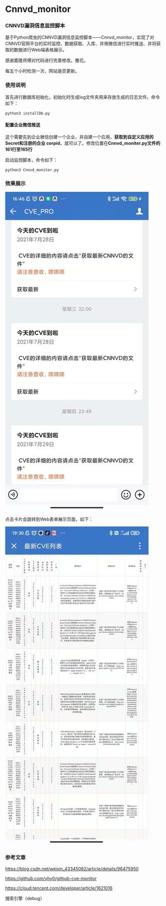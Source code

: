 # Cnnvd_monitor
### CNNVD漏洞信息监控脚本

基于Python爬虫的CNNVD漏洞信息监控脚本——Cnnvd_monitor，实现了对CNNVD官网平台的实时监控、数据获取、入库、并用微信进行实时推送、并将获取的数据进行Web端表格展示。

感谢嘉隆师傅对代码进行完善修改。撒花。

每五个小时检测一次，网站是否更新。

### 使用说明

首先进行数据库初始化，初始化时生成log文件夹用来存放生成的日志文件。命令如下：

```
python3 installDb.py
```

#### 配置企业微信推送

这个需要先到企业微信创建一个企业，并自建一个应用，**获取到自定义应用的 Secret和注册的企业 corpid**，就可以了。修改位置在**Cnnvd_moniter.py文件的161行至165行**

启动监控脚本，命令如下：

```
python3 Cnnvd_moniter.py
```

### 效果展示

![](doc/1.png)

点击卡片会跳转到Web表单展示页面，如下：

![](doc/2.png)

### 参考文章

https://blog.csdn.net/weixin_43345082/article/details/96475950

https://github.com/yhy0/github-cve-monitor

https://cloud.tencent.com/developer/article/1621016

搜索引擎（debug）